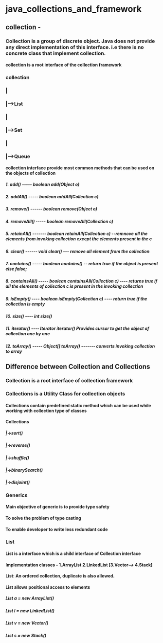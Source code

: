 # java_collections_and_framework

## collection -
### Collection is a group of discrete object. Java does not provide any direct implementation of this interface. i.e there is no concrete class that implement collection. 
#### collection is a root interface of the collection framework
### collection
### |
### |-->List
### |
### |-->Set
### |
### |-->Queue
#### collection interface provide most common methods that can be used on the objects of collection 
##### 1. add() ----- boolean add(Object o)
##### 2. addAll() ----- boolean addAll(Collection c)
##### 3. remove() ------ boolean remove(Object o)
##### 4. removeAll() ----- boolean removeAll(Collection c)
##### 5. retainAll() ------- boolean retainAll(Collection c) --remnove all the elements from invoking collection except the elements present in the c
##### 6. clear() ------ void clear() --- remove all element from the collection
##### 7. contains() ----- boolean contains() -- return true if the object is present else false;
##### 8. containsAll() ----- boolean containsAll(Collection c) ---- returns true if all the elements of collection c is present in the invoking collection
##### 9. isEmpty() ---- boolean isEmpty(Collection c) ---- return true if the collection is empty
##### 10. size() ---- int size()
##### 11. iterator() ---- Iterator iterator() Provides cursor to get the object of collection one by one
##### 12. toArray() ----- Object[] toArray() ------- converts invoking collection to array

## Difference between Collection and Collections
### Collection is a root interface of collection framework
### Collections is a Utility Class for collection objects
#### Collections contain predefined static method which can be used while working with collection type of classes

#### Collections
##### |->sort()
##### |->reverse()
##### |->shuffle()
##### |->binarySearch()
##### |->disjoint()

### Generics
#### Main objective of generic is to provide type safety
#### To solve the problem of type casting
#### To enable developer to write less redundant code

### List
#### List is a interface which is a child interface of Collection interface
#### Implementation classes - 1.ArrayList 2.LinkedList [3.Vector--> 4.Stack]
#### List: An ordered collection, duplicate is also allowed.
#### List allows positional access to elements

##### List a = new ArrayList()
##### List l = new LinkedList()
##### List v = new Vector()
##### List s = new Stack()
